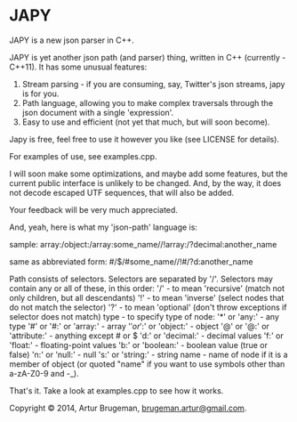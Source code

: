 JAPY
====

JAPY is a new json parser in C++.

JAPY is yet another json path (and parser) thing, written 
in C++ (currently - C++11). It has some unusual features:

1. Stream parsing - if you are consuming, say, Twitter's json
streams, japy is for you.
2. Path language, allowing you to make complex traversals through
the json document with a single 'expression'.
3. Easy to use and efficient (not yet that much, but will soon become).

Japy is free, feel free to use it however you like (see LICENSE for details). 

For examples of use, see examples.cpp.

I will soon make some optimizations, and maybe add some features, but
the current public interface is unlikely to be changed. And, by the way,
it does not decode escaped UTF sequences, that will also be added. 

Your feedback will be very much appreciated.

And, yeah, here is what my 'json-path' language is:

sample: 
array:/object:/array:some_name//!array:/?decimal:another_name

same as abbreviated form:
#/$/#some_name//!#/?d:another_name

Path consists of selectors. Selectors are separated by '/'.
Selectors may contain any or all of these, in this order:
'/' - to mean 'recursive' (match not only children, but all descendants)
'!' - to mean 'inverse' (select nodes that do not match the selector)
'?' - to mean 'optional' (don't throw exceptions if selector does not match)
type - to specify type of node:
  '*' or 'any:' - any type
  '#' or '#:' or 'array:' - array
  '$' or '$:' or 'object:' - object
  '@' or '@:' or 'attribute:' - anything except # or $
  'd:' or 'decimal:' - decimal values
  'f:' or 'float:' - floating-point values
  'b:' or 'boolean:' - boolean value (true or false)
  'n:' or 'null:' - null
  's:' or 'string:' - string
name - name of node if it is a member of object (or quoted "name" if you 
       want to use symbols other than a-zA-Z0-9 and -_).

That's it. Take a look at examples.cpp to see how it works.

Copyright © 2014, Artur Brugeman, brugeman.artur@gmail.com.
